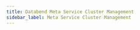 ```yaml
---
title: Databend Meta Service Cluster Management
sidebar_label: Meta Service Cluster Management
---
```

